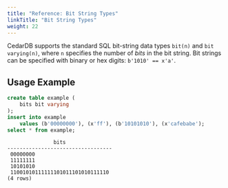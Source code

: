 ```yaml
---
title: "Reference: Bit String Types"
linkTitle: "Bit String Types"
weight: 22
---
```


CedarDB supports the standard SQL bit-string data types `bit(n)` and `bit varying(n)`, where `n` specifies the number of
*bits* in the bit string.
Bit strings can be specified with binary or hex digits: `b'1010' == x'a'`.

## Usage Example
```sql
create table example (
    bits bit varying
);
insert into example 
    values (b'00000000'), (x'ff'), (b'10101010'), (x'cafebabe');
select * from example;
```

```
               bits               
----------------------------------
 00000000
 11111111
 10101010
 11001010111111101011101010111110
(4 rows)
```
